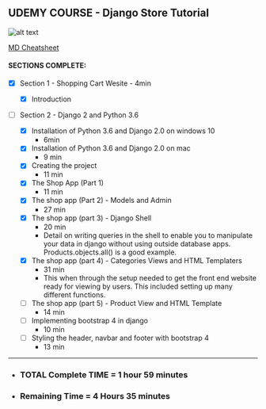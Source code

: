 ## UDEMY COURSE - Django Store Tutorial
![alt text](https://about.udemy.com/wp-content/uploads/2016/07/about-default.png "Logo Title Text 1")

[MD Cheatsheet](https://github.com/adam-p/markdown-here/wiki/Markdown-Cheatsheet)


#### SECTIONS COMPLETE:

- [x] Section 1 - Shopping Cart Wesite - 4min

    - [x] Introduction

- [ ] Section 2 - Django 2 and Python 3.6

    - [x] Installation of Python 3.6 and Django 2.0 on windows 10
        - 6min
    - [x] Installation of Python 3.6 and Django 2.0 on mac
        - 9 min
    - [x] Creating the project
        - 11 min
    - [x] The Shop App (Part 1)
        - 11 min
    - [x] The shop app (Part 2) - Models and Admin
        - 27 min
    - [x] The shop app (part 3) - Django Shell
        - 20 min
        - Detail on writing queries in the shell to enable you to manipulate your data in django without using outside database apps.  Products.objects.all() is a good example.
    - [x] The shop app (part 4) - Categories Views and HTML Templaters
        - 31 min
        - This when through the setup needed to get the front end website ready for viewing by users.  This included setting up many different functions.
    - [ ] The shop app (part 5) - Product View and HTML Template
        - 14 min
    - [ ] Implementing bootstrap 4 in django
        - 10 min
    - [ ] Styling the header, navbar and footer with bootstrap 4
        - 13 min    
        
----        
* ### TOTAL Complete TIME = 1 hour 59 minutes
* ### Remaining Time = 4 Hours 35 minutes